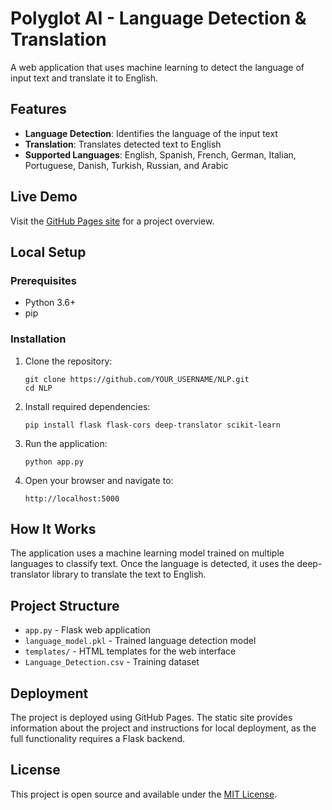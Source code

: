# Polyglot AI - Language Detection & Translation

A web application that uses machine learning to detect the language of input text and translate it to English.

## Features

- **Language Detection**: Identifies the language of the input text
- **Translation**: Translates detected text to English
- **Supported Languages**: English, Spanish, French, German, Italian, Portuguese, Danish, Turkish, Russian, and Arabic

## Live Demo

Visit the [GitHub Pages site](https://YOUR_USERNAME.github.io/NLP/) for a project overview.

## Local Setup

### Prerequisites

- Python 3.6+
- pip

### Installation

1. Clone the repository:
   ```
   git clone https://github.com/YOUR_USERNAME/NLP.git
   cd NLP
   ```

2. Install required dependencies:
   ```
   pip install flask flask-cors deep-translator scikit-learn
   ```

3. Run the application:
   ```
   python app.py
   ```

4. Open your browser and navigate to:
   ```
   http://localhost:5000
   ```

## How It Works

The application uses a machine learning model trained on multiple languages to classify text. Once the language is detected, it uses the deep-translator library to translate the text to English.

## Project Structure

- `app.py` - Flask web application
- `language_model.pkl` - Trained language detection model
- `templates/` - HTML templates for the web interface
- `Language_Detection.csv` - Training dataset

## Deployment

The project is deployed using GitHub Pages. The static site provides information about the project and instructions for local deployment, as the full functionality requires a Flask backend.

## License

This project is open source and available under the [MIT License](LICENSE). 